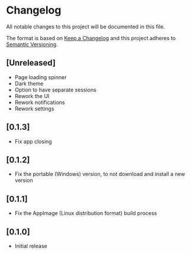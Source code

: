 # Changelog

All notable changes to this project will be documented in this file.

The format is based on [Keep a Changelog](http://keepachangelog.com/en/1.0.0/)
and this project adheres to
[Semantic Versioning](http://semver.org/spec/v2.0.0.html).

## [Unreleased]

- Page loading spinner
- Dark theme
- Option to have separate sessions
- Rework the UI
- Rework notifications
- Rework settings

## [0.1.3]

- Fix app closing

## [0.1.2]

- Fix the portable (Windows) version, to not download and install a new version

## [0.1.1]

- Fix the AppImage (Linux distribution format) build process

## [0.1.0]

- Initial release
